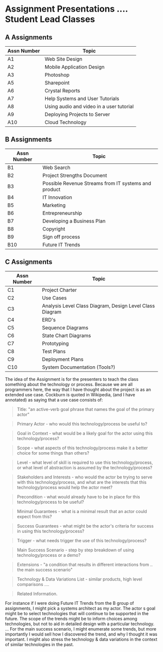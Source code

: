 Assignment Presentations .... Student Lead Classes
==================================================

A Assignments
-------------

Assn Number| Topic
-----------|------
A1|Web Site Design
A2|Mobile Application Design
A3|Photoshop
A5|Sharepoint
A6|Crystal Reports
A7|Help Systems and User Tutorials
A8|Using audio and video in a user tutorial
A9|Deploying Projects to Server
A10|Cloud Technology

B Assignments
-------------

Assn Number| Topic
-----------|------
B1|Web Search
B2|Project Strengths Document
B3|Possible Revenue Streams from IT systems and product
B4|IT Innovation
B5|Marketing
B6|Entrepreneurship
B7|Developing a Business Plan
B8|Copyright
B9|Sign off process
B10|Future IT Trends

C Assignments
-------------

Assn Number| Topic
-----------|------
C1|Project Charter
C2|Use Cases
C3|Analysis Level Class Diagram, Design Level Class Diagram
C4|ERD's
C5|Sequence Diagrams
C6|State Chart Diagrams
C7|Prototyping
C8|Test Plans
C9|Deployment Plans
C10|System Documentation (Tools?)

The idea of the Assignment is for the presenters to teach the class something about the technology or process. Because we are all programmers here, the way that I have thought about the project is as an extended use case. Cockburn is quoted in Wikipedia, (and I have annotated) as saying that a use case consists of:

>    Title: "an active-verb goal phrase that names the goal of the primary actor"

>    Primary Actor - who would this technology/process be useful to?

>    Goal in Context - what would be a likely goal for the actor using this technology/process?

>    Scope - what aspects of this technology/process make it a better choice for some things than others?

>    Level - what level of skill is required to use this technology/process, or what level of abstraction is assumed by the technology/process?

>    Stakeholders and Interests - who would the actor be trying to serve with this technology/process, and what are the interests that this technology/process would help the actor meet?

>    Precondition - what would already have to be in place for this technology/process to be useful?

>    Minimal Guarantees - what is a minimal result that an actor could expect from this?

>    Success Guarantees - what might be the actor's criteria for success in using this technology/process?

>    Trigger - what needs trigger the use of this technology/process?

>    Main Success Scenario - step by step breakdown of using technology/process or a demo?

>    Extensions - "a condition that results in different interactions from .. the main success scenario"

>    Technology & Data Variations List - similar products, high level comparisons ....

>    Related Information.

For instance if I were doing Future IT Trends from the B group of assignments, I might pick a systems architect as my actor. The actor s goal might be to select technologies that will continue to be supported in the future. The scope of the trends might be to inform choices among technologies, but not to aid in detailed design with a particular technology. ... For the main success scenario, I might enumerate some trends, but more importantly I would sell how I discovered the trend, and why I thought it was important. I might also stress the technology & data variations in the context of similar technologies in the past.